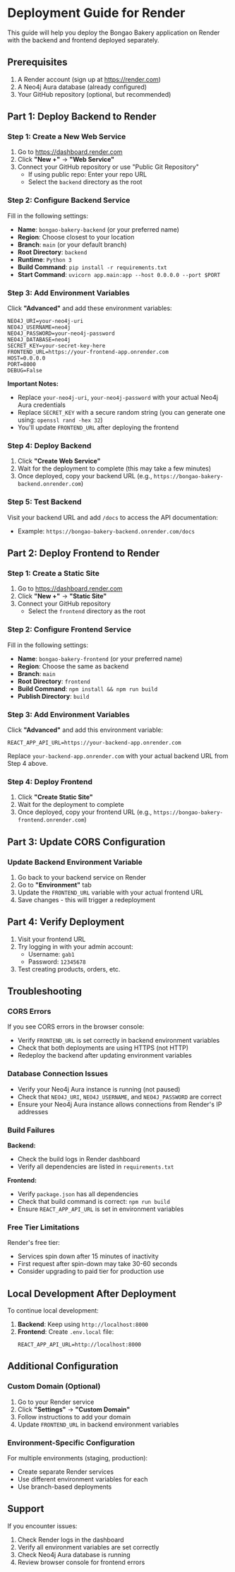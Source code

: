 # Deployment Guide for Render

This guide will help you deploy the Bongao Bakery application on Render with the backend and frontend deployed separately.

## Prerequisites

1. A Render account (sign up at https://render.com)
2. A Neo4j Aura database (already configured)
3. Your GitHub repository (optional, but recommended)

## Part 1: Deploy Backend to Render

### Step 1: Create a New Web Service

1. Go to https://dashboard.render.com
2. Click **"New +"** → **"Web Service"**
3. Connect your GitHub repository or use "Public Git Repository"
   - If using public repo: Enter your repo URL
   - Select the `backend` directory as the root

### Step 2: Configure Backend Service

Fill in the following settings:

- **Name**: `bongao-bakery-backend` (or your preferred name)
- **Region**: Choose closest to your location
- **Branch**: `main` (or your default branch)
- **Root Directory**: `backend`
- **Runtime**: `Python 3`
- **Build Command**: `pip install -r requirements.txt`
- **Start Command**: `uvicorn app.main:app --host 0.0.0.0 --port $PORT`

### Step 3: Add Environment Variables

Click **"Advanced"** and add these environment variables:

```
NEO4J_URI=your-neo4j-uri
NEO4J_USERNAME=neo4j
NEO4J_PASSWORD=your-neo4j-password
NEO4J_DATABASE=neo4j
SECRET_KEY=your-secret-key-here
FRONTEND_URL=https://your-frontend-app.onrender.com
HOST=0.0.0.0
PORT=8000
DEBUG=False
```

**Important Notes:**
- Replace `your-neo4j-uri`, `your-neo4j-password` with your actual Neo4j Aura credentials
- Replace `SECRET_KEY` with a secure random string (you can generate one using: `openssl rand -hex 32`)
- You'll update `FRONTEND_URL` after deploying the frontend

### Step 4: Deploy Backend

1. Click **"Create Web Service"**
2. Wait for the deployment to complete (this may take a few minutes)
3. Once deployed, copy your backend URL (e.g., `https://bongao-bakery-backend.onrender.com`)

### Step 5: Test Backend

Visit your backend URL and add `/docs` to access the API documentation:
- Example: `https://bongao-bakery-backend.onrender.com/docs`

## Part 2: Deploy Frontend to Render

### Step 1: Create a Static Site

1. Go to https://dashboard.render.com
2. Click **"New +"** → **"Static Site"**
3. Connect your GitHub repository
   - Select the `frontend` directory as the root

### Step 2: Configure Frontend Service

Fill in the following settings:

- **Name**: `bongao-bakery-frontend` (or your preferred name)
- **Region**: Choose the same as backend
- **Branch**: `main`
- **Root Directory**: `frontend`
- **Build Command**: `npm install && npm run build`
- **Publish Directory**: `build`

### Step 3: Add Environment Variables

Click **"Advanced"** and add this environment variable:

```
REACT_APP_API_URL=https://your-backend-app.onrender.com
```

Replace `your-backend-app.onrender.com` with your actual backend URL from Step 4 above.

### Step 4: Deploy Frontend

1. Click **"Create Static Site"**
2. Wait for the deployment to complete
3. Once deployed, copy your frontend URL (e.g., `https://bongao-bakery-frontend.onrender.com`)

## Part 3: Update CORS Configuration

### Update Backend Environment Variable

1. Go back to your backend service on Render
2. Go to **"Environment"** tab
3. Update the `FRONTEND_URL` variable with your actual frontend URL
4. Save changes - this will trigger a redeployment

## Part 4: Verify Deployment

1. Visit your frontend URL
2. Try logging in with your admin account:
   - Username: `gab1`
   - Password: `12345678`
3. Test creating products, orders, etc.

## Troubleshooting

### CORS Errors

If you see CORS errors in the browser console:
- Verify `FRONTEND_URL` is set correctly in backend environment variables
- Check that both deployments are using HTTPS (not HTTP)
- Redeploy the backend after updating environment variables

### Database Connection Issues

- Verify your Neo4j Aura instance is running (not paused)
- Check that `NEO4J_URI`, `NEO4J_USERNAME`, and `NEO4J_PASSWORD` are correct
- Ensure your Neo4j Aura instance allows connections from Render's IP addresses

### Build Failures

**Backend:**
- Check the build logs in Render dashboard
- Verify all dependencies are listed in `requirements.txt`

**Frontend:**
- Verify `package.json` has all dependencies
- Check that build command is correct: `npm run build`
- Ensure `REACT_APP_API_URL` is set in environment variables

### Free Tier Limitations

Render's free tier:
- Services spin down after 15 minutes of inactivity
- First request after spin-down may take 30-60 seconds
- Consider upgrading to paid tier for production use

## Local Development After Deployment

To continue local development:

1. **Backend**: Keep using `http://localhost:8000`
2. **Frontend**: Create `.env.local` file:
   ```
   REACT_APP_API_URL=http://localhost:8000
   ```

## Additional Configuration

### Custom Domain (Optional)

1. Go to your Render service
2. Click **"Settings"** → **"Custom Domain"**
3. Follow instructions to add your domain
4. Update `FRONTEND_URL` in backend environment variables

### Environment-Specific Configuration

For multiple environments (staging, production):
- Create separate Render services
- Use different environment variables for each
- Use branch-based deployments

## Support

If you encounter issues:
1. Check Render logs in the dashboard
2. Verify all environment variables are set correctly
3. Check Neo4j Aura database is running
4. Review browser console for frontend errors

